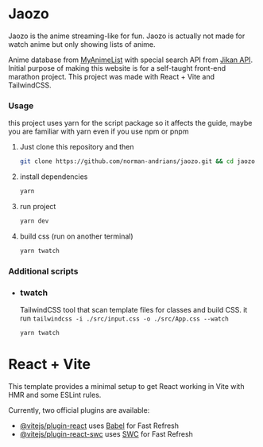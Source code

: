# Jaozo

Jaozo is the anime streaming-like for fun. Jaozo is actually not made for watch anime but only showing lists of anime.

Anime database from [MyAnimeList](https://myanimelist.net/) with special search API from [Jikan API](https://jikan.moe/). Initial purpose of making this website is for a self-taught front-end marathon project. This project was made with React + Vite and TailwindCSS.

### Usage
this project uses yarn for the script package so it affects the guide, maybe you are familiar with yarn even if you use npm or pnpm

1. Just clone this repository and then

    ```bash
    git clone https://github.com/norman-andrians/jaozo.git && cd jaozo
    ```
2. install dependencies

    ```bash
    yarn
    ```
3. run project
    ```bash
    yarn dev
    ```
4. build css (run on another terminal)
    ```bash
    yarn twatch
    ```

### Additional scripts

- ### twatch
    
    TailwindCSS tool that scan template files for classes and build CSS. it run `tailwindcss -i ./src/input.css -o ./src/App.css --watch`

    ```
    yarn twatch
    ```


# React + Vite

This template provides a minimal setup to get React working in Vite with HMR and some ESLint rules.

Currently, two official plugins are available:

- [@vitejs/plugin-react](https://github.com/vitejs/vite-plugin-react/blob/main/packages/plugin-react/README.md) uses [Babel](https://babeljs.io/) for Fast Refresh
- [@vitejs/plugin-react-swc](https://github.com/vitejs/vite-plugin-react-swc) uses [SWC](https://swc.rs/) for Fast Refresh
